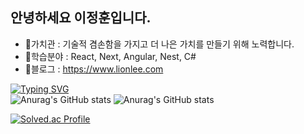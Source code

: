 <div> 

<!--
![header](https://capsule-render.vercel.app/api?type=cylinder&color=000000&height=150&section=header&text=lionleeee&fontColor=ffffff&fontSize=70&animation=fadeIn&fontAlignY=55&desc=%20&descAlignY=62&descAlign=62)
-->

## 안녕하세요 이정훈입니다.
- 🎯가치관 : 기술적 겸손함을 가지고 더 나은 가치를 만들기 위해 노력합니다.
- 🌱학습분야 : React, Next, Angular, Nest, C#
- 📔블로그 : https://www.lionlee.com
  
[![Typing SVG](https://readme-typing-svg.herokuapp.com?font=Roboto&weight=900&size=42&duration=3000&pause=1000&color=840FFFA1&center=true&width=700&height=100&lines=Hi%2C+I'm+JeongHun)](https://git.io/typing-svg)
<br>
![Anurag's GitHub stats](https://github-readme-stats.vercel.app/api?username=lionleeee&show_icons=true&theme=radical)
![Anurag's GitHub stats](https://github-readme-stats.vercel.app/api/top-langs/?username=lionleeee&langs_count=10&layout=compact&theme=radical)

[![Solved.ac Profile](http://mazassumnida.wtf/api/v2/generate_badge?boj=lee97hun3)](https://solved.ac/lee97hun3/)



</div>
